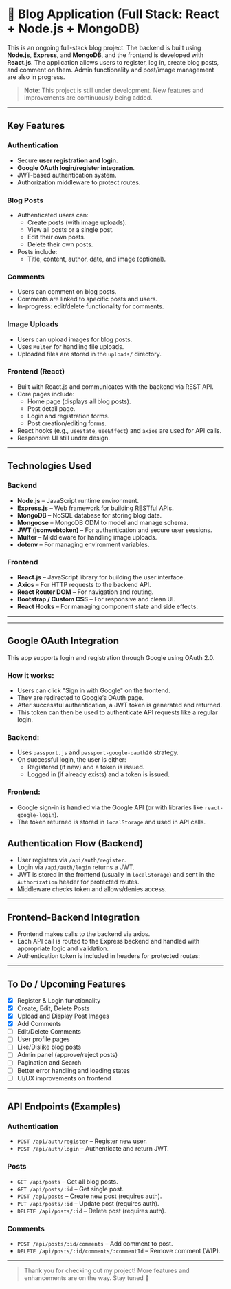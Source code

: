# 📝 Blog Application (Full Stack: React + Node.js + MongoDB)

This is an ongoing full-stack blog project. The backend is built using **Node.js**, **Express**, and **MongoDB**, and the frontend is developed with **React.js**. The application allows users to register, log in, create blog posts, and comment on them. Admin functionality and post/image management are also in progress.

> **Note**: This project is still under development. New features and improvements are continuously being added.

---

##  Key Features

###  Authentication
- Secure **user registration and login**.
- **Google OAuth login/register integration**.
- JWT-based authentication system.
- Authorization middleware to protect routes.

###  Blog Posts
- Authenticated users can:
  - Create posts (with image uploads).
  - View all posts or a single post.
  - Edit their own posts.
  - Delete their own posts.
- Posts include:
  - Title, content, author, date, and image (optional).

###  Comments
- Users can comment on blog posts.
- Comments are linked to specific posts and users.
- In-progress: edit/delete functionality for comments.

###  Image Uploads
- Users can upload images for blog posts.
- Uses `Multer` for handling file uploads.
- Uploaded files are stored in the `uploads/` directory.

###  Frontend (React)
- Built with React.js and communicates with the backend via REST API.
- Core pages include:
  - Home page (displays all blog posts).
  - Post detail page.
  - Login and registration forms.
  - Post creation/editing forms.
- React hooks (e.g., `useState`, `useEffect`) and `axios` are used for API calls.
- Responsive UI still under design.

---

## Technologies Used

### Backend
- **Node.js** – JavaScript runtime environment.
- **Express.js** – Web framework for building RESTful APIs.
- **MongoDB** – NoSQL database for storing blog data.
- **Mongoose** – MongoDB ODM to model and manage schema.
- **JWT (jsonwebtoken)** – For authentication and secure user sessions.
- **Multer** – Middleware for handling image uploads.
- **dotenv** – For managing environment variables.

### Frontend
- **React.js** – JavaScript library for building the user interface.
- **Axios** – For HTTP requests to the backend API.
- **React Router DOM** – For navigation and routing.
- **Bootstrap / Custom CSS** – For responsive and clean UI.
- **React Hooks** – For managing component state and side effects.

---
---

##  Google OAuth Integration

This app supports login and registration through Google using OAuth 2.0.

### How it works:
- Users can click "Sign in with Google" on the frontend.
- They are redirected to Google’s OAuth page.
- After successful authentication, a JWT token is generated and returned.
- This token can then be used to authenticate API requests like a regular login.

### Backend:
- Uses `passport.js` and `passport-google-oauth20` strategy.
- On successful login, the user is either:
  - Registered (if new) and a token is issued.
  - Logged in (if already exists) and a token is issued.

### Frontend:
- Google sign-in is handled via the Google API (or with libraries like `react-google-login`).
- The token returned is stored in `localStorage` and used in API calls.


##  Authentication Flow (Backend)
- User registers via `/api/auth/register`.
- Login via `/api/auth/login` returns a JWT.
- JWT is stored in the frontend (usually in `localStorage`) and sent in the `Authorization` header for protected routes.
- Middleware checks token and allows/denies access.

---

##  Frontend-Backend Integration
- Frontend makes calls to the backend via axios.
- Each API call is routed to the Express backend and handled with appropriate logic and validation.
- Authentication token is included in headers for protected routes:

---

##  To Do / Upcoming Features
- [x] Register & Login functionality
- [x] Create, Edit, Delete Posts
- [x] Upload and Display Post Images
- [x] Add Comments
- [ ] Edit/Delete Comments
- [ ] User profile pages
- [ ] Like/Dislike blog posts
- [ ] Admin panel (approve/reject posts)
- [ ] Pagination and Search
- [ ] Better error handling and loading states
- [ ] UI/UX improvements on frontend

---

##  API Endpoints (Examples)

### Authentication
- `POST /api/auth/register` – Register new user.
- `POST /api/auth/login` – Authenticate and return JWT.

### Posts
- `GET /api/posts` – Get all blog posts.
- `GET /api/posts/:id` – Get single post.
- `POST /api/posts` – Create new post (requires auth).
- `PUT /api/posts/:id` – Update post (requires auth).
- `DELETE /api/posts/:id` – Delete post (requires auth).

### Comments
- `POST /api/posts/:id/comments` – Add comment to post.
- `DELETE /api/posts/:id/comments/:commentId` – Remove comment (WIP).

---


> Thank you for checking out my project! More features and enhancements are on the way. Stay tuned 🌱

